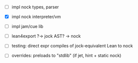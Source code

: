 - [ ] impl nock types, parser
- [x] impl nock interpreter/vm
- [ ] impl jam/cue lib
- [ ] lean4export ?-> jock AST? -> nock

- [ ] testing: direct expr compiles of jock-equivalent Lean to nock

- [ ] overrides: preloads to "stdlib" (if jet, hint + static nock)
